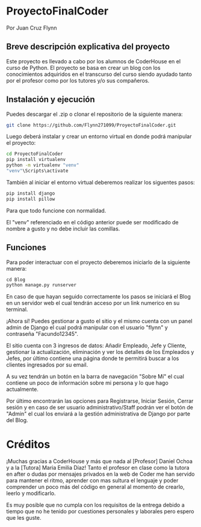 # ProyectoFinalCoder

Por Juan Cruz Flynn 

## Breve descripción explicativa del proyecto

Este proyecto es llevado a cabo por los alumnos de CoderHouse en el curso de Python.
El proyecto se basa en crear un blog con los conocimientos adquiridos en el transcurso del curso siendo ayudado tanto por el profesor como por los tutores y/o sus compañeros.

## Instalación y ejecución

Puedes descargar el .zip o clonar el repositorio de la siguiente manera:

```bash
git clone https://github.com/Flynn271099/ProyectoFinalCoder.git
```
Luego deberá instalar y crear un entorno virtual en donde podrá manipular el proyecto:
```bash
cd ProyectoFinalCoder
pip install virtualenv
python -m virtualenv "venv"  
"venv"\Scripts\activate
```
También al iniciar el entorno virtual deberemos realizar los siguentes pasos:
```bash
pip install django
pip install pillow
```
Para que todo funcione con normalidad.

El "venv" referenciado en el código anterior puede ser modificado de nombre a gusto y no debe incluir las comillas.

## Funciones

Para poder interactuar con el proyecto deberemos iniciarlo de la siguiente manera:

```python
cd Blog
python manage.py runserver
```
En caso de que hayan seguido correctamente los pasos se iniciará el Blog en un servidor web el cual tendrán acceso por un link numerico en su terminal. 

¡Ahora sí! Puedes gestionar a gusto el sitio y el mismo cuenta con un panel admin de Django el cual podrá manipular con el usuario "flynn" y contraseña "Facundo12345".

El sitio cuenta con 3 ingresos de datos: Añadir Empleado, Jefe y Cliente, gestionar la actualización, eliminación y ver los detalles de los Empleados y Jefes, por último contiene una página donde te permitirá buscar a los clientes ingresados por su email. 

A su vez tendrán un botón en la barra de navegación "Sobre Mí" el cual contiene un poco de información sobre mi persona y lo que hago actualmente.

Por último encontrarán las opciones para Registrarse, Iniciar Sesión, Cerrar sesión y en caso de ser usuario administrativo/Staff podrán ver el botón de "Admin" el cual los enviará a la gestión administrativa de Django por parte del Blog.

# Créditos

¡Muchas gracias a CoderHouse y más que nada al [Profesor] Daniel Ochoa y a la [Tutora] Maria Emilia Díaz! Tanto el profesor en clase como la tutora en after o dudas por mensajes privados en la web de Coder me han servido para mantener el ritmo, aprender con mas sultura el lenguaje y poder comprender un poco más del código en general al momento de crearlo, leerlo y modificarlo.

Es muy posible que no cumpla con los requisitos de la entrega debido a tiempo que no he tenido por cuestiones personales y laborales pero espero que les guste. 
